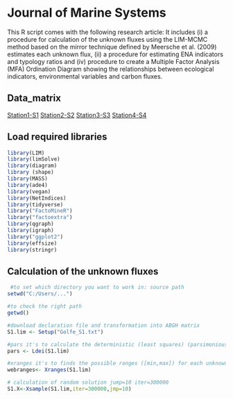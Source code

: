 # Journal of Marine Systems 
This R script comes with the following research article:
It includes (i) a procedure for calculation of the unknown fluxes using the LIM-MCMC method based on the mirror technique defined by Meersche et al. (2009) estimates each unknown flux, (ii) a procedure for estimating ENA indicators and typology ratios and (iv) procedure to create a Multiple Factor Analysis (MFA) Ordination Diagram showing the relationships between ecological indicators, environmental variables and carbon fluxes.

## Data_matrix
[Station1-S1](https://github.com/Chkili/article_indicators/blob/main/S1_mod.txt)
[Station2-S2](https://github.com/Chkili/article_indicators/blob/main/S2_mod.txt)
[Station3-S3](https://github.com/Chkili/article_indicators/blob/main/S3_mod.txt)
[Station4-S4](https://github.com/Chkili/article_indicators/blob/main/S4_mod.txt)

## Load required libraries
```R
library(LIM)
library(limSolve)
library(diagram)
library (shape)
library(MASS)
library(ade4)
library(vegan)
library(NetIndices)
library(tidyverse)
library("FactoMineR")
library("factoextra")
library(qgraph)
library(igraph)
library("ggplot2")
library(effsize)
library(stringr)
```

## Calculation of the unknown fluxes
```R
 #to set which directory you want to work in: source path
setwd("C:/Users/...") 

#to check the right path
getwd() 

#download declaration file and transformation into ABGH matrix
S1.lim <- Setup("Golfe_S1.txt") 

#pars it's to calculate the deterministic (least squares) (parsimonious) solution (a single value for a flow instead of a set of solutions)
pars <- Ldei(S1.lim) 

#xranges it's to finds the possible ranges ([min,max]) for each unknown.
webranges<- Xranges(S1.lim) 

# calculation of random solution jump=10 iter=300000
S1.X<-Xsample(S1.lim,iter=300000,jmp=10) 
```



